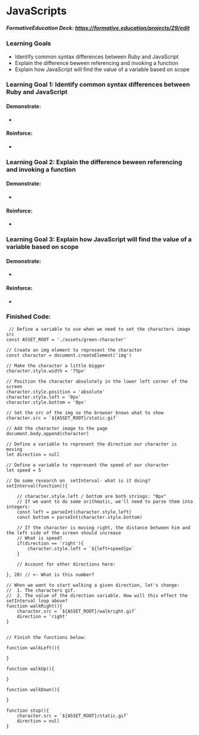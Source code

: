 # JavaScripts

##### FormativeEducation Deck: <https://formative.education/projects/29/edit>

### Learning Goals
- Identify common syntax differences between Ruby and JavaScript
- Explain the difference beween referencing and invoking a function
- Explain how JavaScript will find the value of a variable based on scope



### Learning Goal 1: Identify common syntax differences between Ruby and JavaScript

#### Demonstrate:

- 

#### Reinforce:

- 



### Learning Goal 2: Explain the difference beween referencing and invoking a function

#### Demonstrate:

- 

#### Reinforce:

- 



### Learning Goal 3: Explain how JavaScript will find the value of a variable based on scope

#### Demonstrate:

- 

#### Reinforce:

- 



### Finished Code:

  ```
   // Define a variable to use when we need to set the characters image src
  const ASSET_ROOT = './assets/green-character'
  
  // Create an img element to represent the character
  const character = document.createElement('img')
  
  // Make the character a little bigger
  character.style.width = '75px'
  
  // Position the character absolutely in the lower left corner of the screen
  character.style.position = 'absolute'
  character.style.left = '0px'
  character.style.bottom = '0px'
  
  // Set the src of the img so the browser knows what to show
  character.src = `${ASSET_ROOT}/static.gif`
  
  // Add the character image to the page
  document.body.append(character)
  
  // Define a variable to represent the direction our character is moving
  let direction = null
  
  // Define a variable to reperesent the speed of our character
  let speed = 5
  
  // Do some research on  setInterval- what is it doing?
  setInterval(function(){
  
      // character.style.left / bottom are both strings: "0px"
      // If we want to do some arithmatic, we'll need to parse them into integers:
      const left = parseInt(character.style.left)
      const bottom = parseInt(character.style.bottom)
  
      // If the character is moving right, the distance between him and the left side of the screen should increase
      // What is speed?
      if(direction == 'right'){
          character.style.left = `${left+speed}px`
      }
  
      // Account for other directions here:
  
  }, 20) // <- What is this number?
  
  // When we want to start walking a given direction, let's change: 
  //  1. The characters gif.
  //  2. The value of the direction variable. How will this effect the setInterval loop above?
  function walkRight(){
      character.src = `${ASSET_ROOT}/walkright.gif`
      direction = 'right'
  }
  
  
  // Finish the functions below:
  
  function walkLeft(){
  
  }
  
  function walkUp(){
  
  }
  
  function walkDown(){
  
  }
  
  function stop(){
      character.src = `${ASSET_ROOT}/static.gif`
      direction = null
  }
  ```
